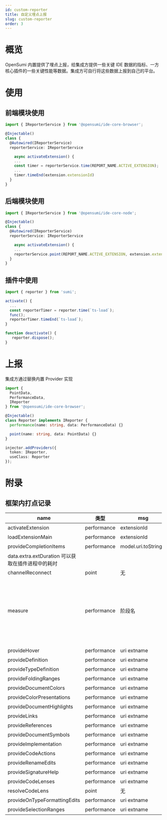 ```yaml
---
id: custom-reporter
title: 自定义埋点上报
slug: custom-reporter
order: 3
---
```


# 概览

OpenSumi 内置提供了埋点上报，给集成方提供一些关键 IDE 数据的指标、一方核心插件的一些关键性能等数据。集成方可自行将这些数据上报到自己的平台。

# 使用

## 前端模块使用

```typescript
import { IReporterService } from '@opensumi/ide-core-browser';

@Injectable()
class {
  @Autowired(IReporterService)
  reporterService: IReporterService

	async activateExtension() {
  	...
    const timer = reporterService.time(REPORT_NAME.ACTIVE_EXTENSION);
    ...
    timer.timeEnd(extension.extensionId)
  }
}
```

## 后端模块使用

```typescript
import { IReporterService } from '@opensumi/ide-core-node';

@Injectable()
class {
  @Autowired(IReporterService)
  reporterService: IReporterService

	async activateExtension() {
  	...
    reporterService.point(REPORT_NAME.ACTIVE_EXTENSION, extension.extensionId);
  }
}
```

## 插件中使用

```typescript
import { reporter } from 'sumi';

activate() {
  ...
  const reporterTimer = reporter.time(`ts-load`);
  func();
  reporterTimer.timeEnd(`ts-load`);
}

function deactivate() {
   reporter.dispose();
}
```

# 上报

集成方通过替换内置 Provider 实现

```typescript
import {
  PointData,
  PerformanceData,
  IReporter
} from '@opensumi/ide-core-browser';

@Injectable()
class Reporter implements IReporter {
  performance(name: string, data: PerformanceData) {}

  point(name: string, data: PointData) {}
}

injector.addProviders({
  token: IReporter,
  useClass: Reporter
});
```

# 附录

## 框架内打点记录

| name                                              | 类型        | msg                  | 备注                                                                                                                                                                                                                                                                                                                                    |
| ------------------------------------------------- | ----------- | -------------------- | --------------------------------------------------------------------------------------------------------------------------------------------------------------------------------------------------------------------------------------------------------------------------------------------------------------------------------------- |
| activateExtension                                 | performance | extensionId          | 插件激活时间埋点                                                                                                                                                                                                                                                                                                                        |
| loadExtensionMain                                 | performance | extensionId          | 加载插件 main js 时间埋点                                                                                                                                                                                                                                                                                                               |
| provideCompletionItems                            | performance | model.uri.toString() | 获取 completion 时间埋点                                                                                                                                                                                                                                                                                                                |
| data.extra.extDuration 可以获取在插件进程中的耗时 |
| channelReconnect                                  | point       | 无                   | 重连埋点                                                                                                                                                                                                                                                                                                                                |
| measure                                           | performance | 阶段名               | 启动各个阶段生命周期执行的时间，其中 msg 格式主要包括：1. 各模块生命周期时长: ${ModuleConstructName}.(initialize &#124; onStart &#124; onDidStart) 2. 所有模块生命周期时长：Contributions.(initialize &#124; onStart &#124; start)3. 框架状态ready耗时：Framework.ready 4. 各个类内方法执行的时长：${ClassConstructName}.\${methodName} |
|  |
| provideHover                                      | performance | uri extname          | 调用耗时埋点                                                                                                                                                                                                                                                                                                                            |
| provideDefinition                                 | performance | uri extname          | 调用耗时埋点                                                                                                                                                                                                                                                                                                                            |
| provideTypeDefinition                             | performance | uri extname          | 调用耗时埋点                                                                                                                                                                                                                                                                                                                            |
| provideFoldingRanges                              | performance | uri extname          | 调用耗时埋点                                                                                                                                                                                                                                                                                                                            |
| provideDocumentColors                             | performance | uri extname          | 调用耗时埋点                                                                                                                                                                                                                                                                                                                            |
| provideColorPresentations                         | performance | uri extname          | 调用耗时埋点                                                                                                                                                                                                                                                                                                                            |
| provideDocumentHighlights                         | performance | uri extname          | 调用耗时埋点                                                                                                                                                                                                                                                                                                                            |
| provideLinks                                      | performance | uri extname          | 调用耗时埋点                                                                                                                                                                                                                                                                                                                            |
| provideReferences                                 | performance | uri extname          | 调用耗时埋点                                                                                                                                                                                                                                                                                                                            |
| provideDocumentSymbols                            | performance | uri extname          | 调用耗时埋点                                                                                                                                                                                                                                                                                                                            |
| provideImplementation                             | performance | uri extname          | 调用耗时埋点                                                                                                                                                                                                                                                                                                                            |
| provideCodeActions                                | performance | uri extname          | 调用耗时埋点                                                                                                                                                                                                                                                                                                                            |
| provideRenameEdits                                | performance | uri extname          | 调用耗时埋点                                                                                                                                                                                                                                                                                                                            |
| provideSignatureHelp                              | performance | uri extname          | 调用耗时埋点                                                                                                                                                                                                                                                                                                                            |
| provideCodeLenses                                 | performance | uri extname          | 调用耗时埋点                                                                                                                                                                                                                                                                                                                            |
| resolveCodeLens                                   | point       | 无                   | 调用次数                                                                                                                                                                                                                                                                                                                                |
| provideOnTypeFormattingEdits                      | performance | uri extname          | 调用耗时埋点                                                                                                                                                                                                                                                                                                                            |
| provideSelectionRanges                            | performance | uri extname          | 调用耗时埋点                                                                                                                                                                                                                                                                                                                            |
